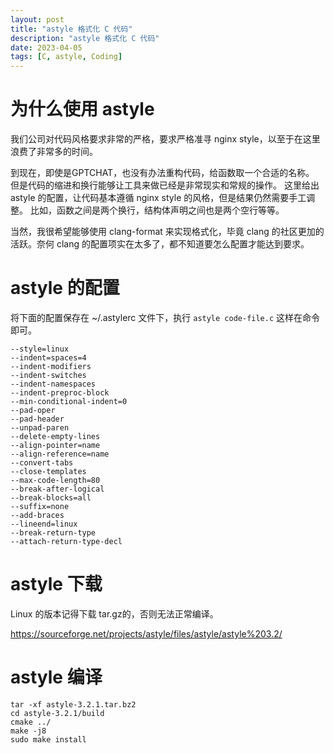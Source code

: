 ```yaml
---
layout: post
title: "astyle 格式化 C 代码"
description: "astyle 格式化 C 代码"
date: 2023-04-05
tags: [C, astyle, Coding]
---
```


# 为什么使用 astyle

我们公司对代码风格要求非常的严格，要求严格准寻 nginx style，以至于在这里浪费了非常多的时间。

到现在，即使是GPTCHAT，也没有办法重构代码，给函数取一个合适的名称。
但是代码的缩进和换行能够让工具来做已经是非常现实和常规的操作。
这里给出 astyle 的配置，让代码基本遵循 nginx style 的风格，但是结果仍然需要手工调整。
比如，函数之间是两个换行，结构体声明之间也是两个空行等等。

当然，我很希望能够使用 clang-format 来实现格式化，毕竟 clang 的社区更加的活跃。奈何 clang 的配置项实在太多了，都不知道要怎么配置才能达到要求。

# astyle 的配置

将下面的配置保存在 ~/.astylerc 文件下，执行 `astyle code-file.c` 这样在命令即可。

```config
--style=linux
--indent=spaces=4
--indent-modifiers
--indent-switches
--indent-namespaces
--indent-preproc-block
--min-conditional-indent=0
--pad-oper
--pad-header
--unpad-paren
--delete-empty-lines
--align-pointer=name
--align-reference=name
--convert-tabs
--close-templates
--max-code-length=80
--break-after-logical
--break-blocks=all
--suffix=none
--add-braces
--lineend=linux
--break-return-type
--attach-return-type-decl
```

# astyle 下载

Linux 的版本记得下载 tar.gz的，否则无法正常编译。

https://sourceforge.net/projects/astyle/files/astyle/astyle%203.2/

# astyle 编译

```shell
tar -xf astyle-3.2.1.tar.bz2
cd astyle-3.2.1/build
cmake ../
make -j8
sudo make install
```
